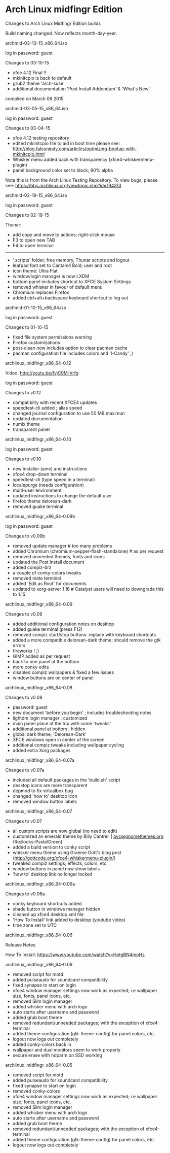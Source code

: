 Arch Linux midfingr Edition
============

Changes to Arch Linux Midfingr Edition builds

Build naming changed. Now reflects month-day-year.

archmid-03-10-15_x86_64.iso

log in password: guest

Changes to 03-10-15

- xfce 4.12 Final !!
- mkinitcpio is back to default
- grub2 theme 'arch-suse'
- additional documentation 'Post Install Addendum' & 'What's New'

complied on March 09 2015

archmid-03-05-15_x86_64.iso

log in password: guest

Changes to 03-04-15

- xfce 4.12 testing repository
- edited mkinitcpio file to aid in boot time
please see: http://blog.falconindy.com/articles/optmizing-bootup-with-mkinitcpio.html
- Whisker menu added back with transparency (xfce4-whiskermenu-plugin)
- panel background color set to black; 80% alpha

Note this is from the Arch Linux Testing Repository. To view bugs, please see:
https://bbs.archlinux.org/viewtopic.php?id=194313


archmid-02-19-15_x86_64.iso

log in password: guest

Changes to 02-19-15

Thunar:
- add copy and move to actions;  right-click mouse
- F3 to open new TAB
- F4 to open terminal

---------------------------------------------------------------------

- '.scripts' folder; free memory, Thunar scripts and logout
- leafpad font set to Cantarell Bold; user and root
- icon theme: Ultra Flat
- window/login manager is now LXDM
- bottom panel includes shortcut to XFCE System Settings
- removed whisker in favour of default menu
- Chromium replaces Firefox
- added ctrl+alt+backspace keyboard shortcut to log out

archmid-01-10-15_x86_64.iso

log in password: guest

Changes to 01-10-15

- fixed file system permissions warning
- Firefox customizations
- post-clean now includes option to clear pacman cache
- pacman configuration file includes colors and 'I-Candy' ;)

archlinux_midfingr_x86_64-0.12

Video: http://youtu.be/fvjC9M-Vrfg

log in password: guest

Changes to v0.12

- compatibilty with recent XFCE4 updates
- speedtest-cli added ; alias speed
- changed journal configuration to use 50 MB maximun
- updated documentation
- numix theme
- transparent panel

archlinux_midfingr_x86_64-0.10

log in password: guest

Changes to v0.10

- new installer (ame) and instructions
- xfce4 drop-down terminal
- speedtest-cli (type speed in a terminal)
- localepurge (needs configuration)
- multi-user environment
- updated instructions to change the default user
- firefox theme delorean-dark
- removed guake terminal

archlinux_midfingr_x86_64-0.09b

log in password: guest

Changes to v0.09b

- removed update manager # too many problems
- added Chromium (chromium-pepper-flash-standalone) # as per request
- removed unneeded themes, fonts and icons
- updated the Post Install document
- added compiz-brz
- a couple of conky-colors tweaks
- removed mate terminal
- added 'Edit as Root' for documents
- updated to xorg-server 1.16 # Catalyst users will need to downgrade this to 1.15

archlinux_midfingr_x86_64-0.09

Changes to v0.09

- added additional configuration notes on desktop
- added guake terminal (press F12)
- removed compiz start/stop buttons: replace with keyboard shortcuts
- added a more compatible delorean-dark theme; should remove the gtk errors
- fireworks ! ;)
- GIMP added as per request
- back to one panel at the bottom
- more conky edits
- disabled compiz wallpapers & fixed a few issues
- window buttons are on center of panel

archlinux_midfingr_x86_64-0.08

Changes to v0.08

- password: guest
- new document 'before you begin' ; includes troubleshooting notes
- lightdm login manager ; customized
- main panel place at the top with some 'tweaks'
- additional panel at bottom ; hidden
- global dark theme; 'Delorean-Dark'
- XFCE windows open in center of the screen
- additional compiz tweaks including wallpaper cycling
- added extra Xorg packages

archlinux_midfingr_x86_64-0.07a

Changes to v0.07a

- included all default packages in the 'build.sh' script
- desktop icons are more transparent
- depmod to fix virtualbox bug
- changed 'how to' desktop icon
- removed window button labels

archlinux_midfingr_x86_64-0.07

Changes to v0.07

- all custom scripts are now global (no need to edit)
- customized an emerald theme by Billy Cantrell | bvc@gnomethemes.org (Rezlooks-PastelGreen)
- added a build version to conky script
- whisker menu theme using Graeme Gott's blog post (http://gottcode.org/xfce4-whiskermenu-plugin/)
- tweaked compiz settings; effects, colors, etc.
- window buttons in panel now show labels
- 'how to' desktop link no longer locked

archlinux_midfingr_x86_64-0.06a

Changes to v0.06a

- conky keyboard shortcuts added
- shade button in windows manager hidden
- cleaned up xfce4 desktop xml file
- 'How To Install' link added to desktop (youtube video)
- time zone set to UTC

archlinux_midfingr_x86_64-0.06

Release Notes

How To Install: https://www.youtube.com/watch?v=HotgBN4mpHs

archlinux_midfingr_x86_64-0.06

- removed script for motd
- added pulseaudo for soundcard compatibility
- fixed synapse to start on login
- xfce4 window manager settings now work as expected; i.e wallpaper size, fonts, panel icons, etc.
- removed Slim login manager
- added whisker menu with arch logo
- auto startx after username and password
- added grub boot theme
- removed redundant/unneeded packages; with the exception of xfce4-terminal
- added theme configuration (gtk-theme-config) for panel colors, etc.
- logout now logs out completely
- added conky-colors back in
- wallpaper and dual monitors seem to work properly
- secure erase with hdparm on SSD working

archlinux_midfingr_x86_64-0.05

- removed script for motd
- added pulseaudo for soundcard compatibility
- fixed synapse to start on login
- removed conky-colors
- xfce4 window manager settings now work as expected; i.e wallpaper size, fonts, panel icons, etc.
- removed Slim login manager
- added whisker menu with arch logo
- auto startx after username and password
- added grub boot theme
- removed redundant/unneeded packages; with the exception of xfce4-terminal
- added theme configuration (gtk-theme-config) for panel colors, etc.
- logout now logs out completely
